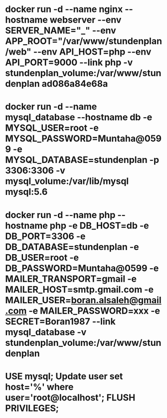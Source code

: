 # docker run -d --name nginx --hostname webserver --env SERVER_NAME="_" --env APP_ROOT="/var/www/stundenplan/web"  --env API_HOST=php --env API_PORT=9000 --link php -v stundenplan_volume:/var/www/stundenplan ad086a84e68a
# docker run -d --name mysql_database --hostname db -e MYSQL_USER=root -e MYSQL_PASSWORD=Muntaha@0599 -e MYSQL_DATABASE=stundenplan -p 3306:3306  -v mysql_volume:/var/lib/mysql mysql:5.6
# docker run -d --name php --hostname php  -e DB_HOST=db -e DB_PORT=3306 -e DB_DATABASE=stundenplan -e DB_USER=root -e DB_PASSWORD=Muntaha@0599 -e MAILER_TRANSPORT=gmail -e MAILER_HOST=smtp.gmail.com -e MAILER_USER=boran.alsaleh@gmail.com -e MAILER_PASSWORD=xxx -e SECRET=Boran1987 --link mysql_database  -v stundenplan_volume:/var/www/stundenplan
# USE mysql; Update user set host='%' where user='root@localhost'; FLUSH PRIVILEGES;
